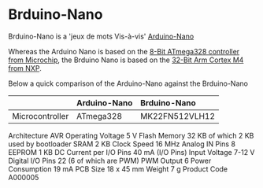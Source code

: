 # Brduino-Nano

Brduino-Nano is a 'jeux de mots Vis-à-vis' [Arduino-Nano](https://store.arduino.cc/arduino-nano)

Whereas the Arduino Nano is based on the [8-Bit ATmega328 controller from Microchip](https://www.microchip.com/wwwproducts/en/ATmega328), the Brduino Nano is based on the [32-Bit Arm Cortex M4 from NXP](https://www.nxp.com/part/MK22FN512VLH12#/).

Below a quick comparison of the Arduino-Nano against the Brduino-Nano

|  | Arduino-Nano | Brduino-Nano |        
|---|:---|:---|
| Microcontroller | ATmega328 | MK22FN512VLH12 |
Architecture 	AVR
Operating Voltage 	5 V
Flash Memory 	32 KB of which 2 KB used by bootloader
SRAM 	2 KB
Clock Speed 	16 MHz
Analog IN Pins 	8
EEPROM 	1 KB
DC Current per I/O Pins 	40 mA (I/O Pins)
Input Voltage 	7-12 V
Digital I/O Pins 	22 (6 of which are PWM)
PWM Output 	6
Power Consumption 	19 mA
PCB Size 	18 x 45 mm
Weight 	7 g
Product Code 	A000005
